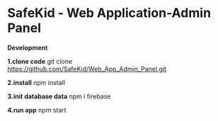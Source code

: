 # SafeKid - Web Application-Admin Panel

**Development**

**1.clone code**
git clone https://github.com/SafeKid/Web_App_Admin_Panel.git

**2.install**
npm install

**3.init database data**
npm i firebase

**4.run app**
npm start 
